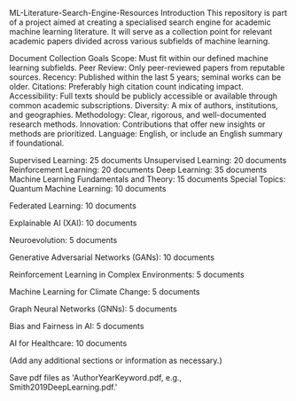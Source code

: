 ML-Literature-Search-Engine-Resources
Introduction
This repository is part of a project aimed at creating a specialised search engine for academic machine learning literature. It will serve as a collection point for relevant academic papers divided across various subfields of machine learning.

Document Collection Goals
Scope: Must fit within our defined machine learning subfields. Peer Review: Only peer-reviewed papers from reputable sources. Recency: Published within the last 5 years; seminal works can be older. Citations: Preferably high citation count indicating impact. Accessibility: Full texts should be publicly accessible or available through common academic subscriptions. Diversity: A mix of authors, institutions, and geographies. Methodology: Clear, rigorous, and well-documented research methods. Innovation: Contributions that offer new insights or methods are prioritized. Language: English, or include an English summary if foundational.

Supervised Learning: 25 documents
Unsupervised Learning: 20 documents
Reinforcement Learning: 20 documents
Deep Learning: 35 documents
Machine Learning Fundamentals and Theory: 15 documents
Special Topics:
Quantum Machine Learning: 10 documents

Federated Learning: 10 documents

Explainable AI (XAI): 10 documents

Neuroevolution: 5 documents

Generative Adversarial Networks (GANs): 10 documents

Reinforcement Learning in Complex Environments: 5 documents

Machine Learning for Climate Change: 5 documents

Graph Neural Networks (GNNs): 5 documents

Bias and Fairness in AI: 5 documents

AI for Healthcare: 10 documents

(Add any additional sections or information as necessary.)

Save pdf files as 'AuthorYearKeyword.pdf, e.g., Smith2019DeepLearning.pdf.'
